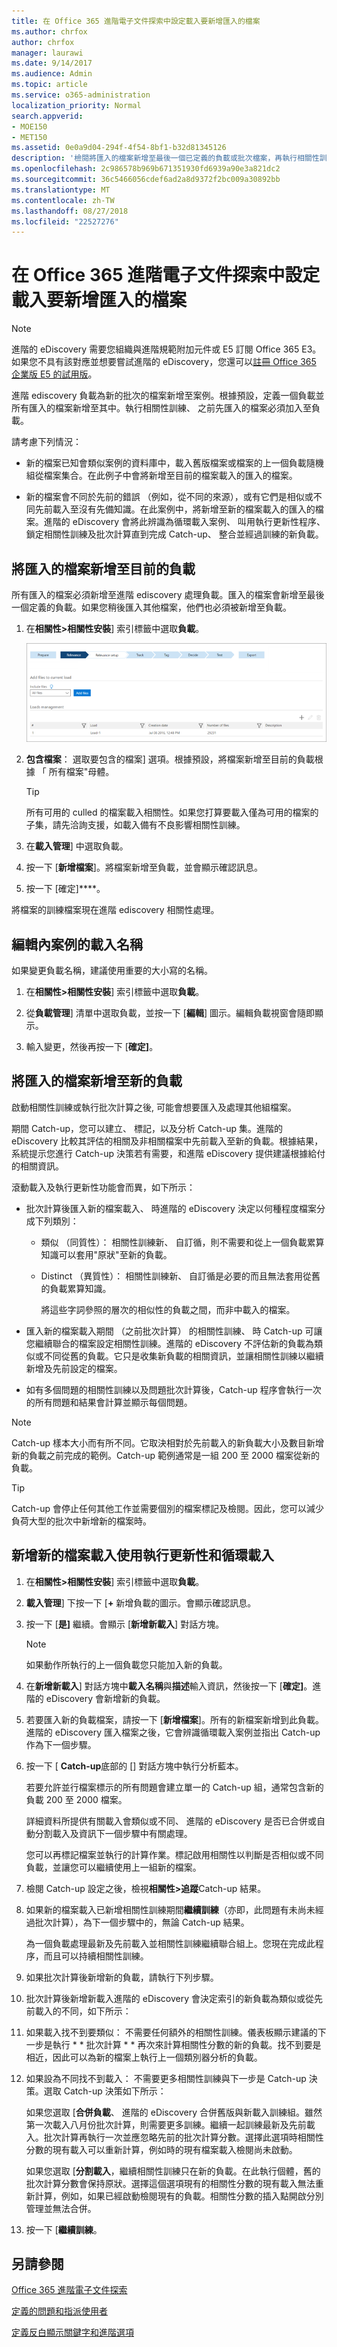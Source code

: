 ```yaml
---
title: 在 Office 365 進階電子文件探索中設定載入要新增匯入的檔案
ms.author: chrfox
author: chrfox
manager: laurawi
ms.date: 9/14/2017
ms.audience: Admin
ms.topic: article
ms.service: o365-administration
localization_priority: Normal
search.appverid:
- MOE150
- MET150
ms.assetid: 0e0a9d04-294f-4f54-8bf1-b32d81345126
description: '檢閱將匯入的檔案新增至最後一個已定義的負載或批次檔案，再執行相關性訓練 Office 365 進階 ediscovery 的步驟。  '
ms.openlocfilehash: 2c986578b969b671351930fd6939a90e3a821dc2
ms.sourcegitcommit: 36c5466056cdef6ad2a8d9372f2bc009a30892bb
ms.translationtype: MT
ms.contentlocale: zh-TW
ms.lasthandoff: 08/27/2018
ms.locfileid: "22527276"
---
```

# <a name="set-up-loads-to-add-imported-files-in-office-365-advanced-ediscovery"></a>在 Office 365 進階電子文件探索中設定載入要新增匯入的檔案

> [!NOTE]
> 進階的 eDiscovery 需要您組織與進階規範附加元件或 E5 訂閱 Office 365 E3。如果您不具有該對應並想要嘗試進階的 eDiscovery，您還可以[註冊 Office 365 企業版 E5 的試用版](https://go.microsoft.com/fwlink/p/?LinkID=698279)。 
  
進階 ediscovery 負載為新的批次的檔案新增至案例。根據預設，定義一個負載並所有匯入的檔案新增至其中。執行相關性訓練、 之前先匯入的檔案必須加入至負載。 
  
請考慮下列情況：
  
- 新的檔案已知會類似案例的資料庫中，載入舊版檔案或檔案的上一個負載隨機組從檔案集合。在此例子中會將新增至目前的檔案載入的匯入的檔案。
    
- 新的檔案會不同於先前的錯誤 （例如，從不同的來源），或有它們是相似或不同先前載入至沒有先備知識。在此案例中，將新增至新的檔案載入的匯入的檔案。進階的 eDiscovery 會將此辨識為循環載入案例、 叫用執行更新性程序、 鎖定相關性訓練及批次計算直到完成 Catch-up、 整合並經過訓練的新負載。 
    
## <a name="adding-imported-files-to-the-current-load"></a>將匯入的檔案新增至目前的負載

所有匯入的檔案必須新增至進階 ediscovery 處理負載。匯入的檔案會新增至最後一個定義的負載。如果您稍後匯入其他檔案，他們也必須被新增至負載。
  
1. 在**相關性\>相關性安裝**] 索引標籤中選取**負載**。
    
    ![相關性設定負載索引標籤](media/278aac7f-655f-462f-852a-6baa5d818768.png)
  
2. **包含檔案**： 選取要包含的檔案] 選項。根據預設，將檔案新增至目前的負載根據 「 所有檔案"母體。
    
    > [!TIP]
    > 所有可用的 culled 的檔案載入相關性。如果您打算要載入僅為可用的檔案的子集，請先洽詢支援，如載入備有不良影響相關性訓練。 
  
3. 在**載入管理**] 中選取負載。
    
4. 按一下 [**新增檔案**]。將檔案新增至負載，並會顯示確認訊息。 
    
5. 按一下 [確定]****。
    
將檔案的訓練檔案現在進階 ediscovery 相關性處理。
  
## <a name="editing-a-load-name-within-a-case"></a>編輯內案例的載入名稱

如果變更負載名稱，建議使用重要的大小寫的名稱。
  
1. 在**相關性\>相關性安裝**] 索引標籤中選取**負載**。
    
2. 從**負載管理**] 清單中選取負載，並按一下 [**編輯**] 圖示。編輯負載視窗會隨即顯示。 
    
3. 輸入變更，然後再按一下 [**確定]**。
    
## <a name="adding-imported-files-to-a-new-load"></a>將匯入的檔案新增至新的負載

啟動相關性訓練或執行批次計算之後, 可能會想要匯入及處理其他組檔案。 
  
期間 Catch-up，您可以建立、 標記，以及分析 Catch-up 集。進階的 eDiscovery 比較其評估的相關及非相關檔案中先前載入至新的負載。根據結果，系統提示您進行 Catch-up 決策若有需要，和進階 eDiscovery 提供建議根據給付的相關資訊。 
  
滾動載入及執行更新性功能會而異，如下所示： 
  
- 批次計算後匯入新的檔案載入、 時進階的 eDiscovery 決定以何種程度檔案分成下列類別：
    
  - 類似 （同質性）： 相關性訓練新、 自訂循，則不需要和從上一個負載累算知識可以套用"原狀"至新的負載。 
    
  - Distinct （異質性）： 相關性訓練新、 自訂循是必要的而且無法套用從舊的負載累算知識。 
    
    將這些字詞參照的層次的相似性的負載之間，而非中載入的檔案。 
    
- 匯入新的檔案載入期間 （之前批次計算） 的相關性訓練、 時 Catch-up 可讓您繼續聯合的檔案設定相關性訓練。進階的 eDiscovery 不評估新的負載為類似或不同從舊的負載。它只是收集新負載的相關資訊，並讓相關性訓練以繼續新增及先前設定的檔案。 
    
- 如有多個問題的相關性訓練以及問題批次計算後，Catch-up 程序會執行一次的所有問題和結果會計算並顯示每個問題。
    
> [!NOTE]
> Catch-up 樣本大小而有所不同。它取決相對於先前載入的新負載大小及數目新增新的負載之前完成的範例。Catch-up 範例通常是一組 200 至 2000 檔案從新的負載。 
  
> [!TIP]
> Catch-up 會停止任何其他工作並需要個別的檔案標記及檢閱。因此，您可以減少負荷大型的批次中新增新的檔案時。 
  
## <a name="adding-a-new-file-load-using-catch-up-and-rolling-loads"></a>新增新的檔案載入使用執行更新性和循環載入

1. 在**相關性\>相關性安裝**] 索引標籤中選取**負載**。
    
2. **載入管理**] 下按一下 [**+** 新增負載的圖示。會顯示確認訊息。 
    
3. 按一下 [**是]** 繼續。會顯示 [**新增新載入**] 對話方塊。 
    
    > [!NOTE]
    > 如果動作所執行的上一個負載您只能加入新的負載。 
  
4. 在**新增新載入**] 對話方塊中**載入名稱**與**描述**輸入資訊，然後按一下 [**確定]**。進階的 eDiscovery 會新增新的負載。
    
5. 若要匯入新的負載檔案，請按一下 [**新增檔案**]。所有的新檔案新增到此負載。進階的 eDiscovery 匯入檔案之後，它會辨識循環載入案例並指出 Catch-up 作為下一個步驟。
    
6. 按一下 [ **Catch-up**底部的 [] 對話方塊中執行分析藍本。 
    
    若要允許並行檔案標示的所有問題會建立單一的 Catch-up 組，通常包含新的負載 200 至 2000 檔案。
    
    詳細資料所提供有關載入會類似或不同、 進階的 eDiscovery 是否已合併或自動分割載入及資訊下一個步驟中有關處理。
    
    您可以再標記檔案並執行的計算作業。標記啟用相關性以判斷是否相似或不同負載，並讓您可以繼續使用上一組新的檔案。
    
7. 檢閱 Catch-up 設定之後，檢視**相關性\>追蹤**Catch-up 結果。 
    
1. 如果新的檔案載入已新增相關性訓練期間**繼續訓練**（亦即，此問題有未尚未經過批次計算），為下一個步驟中的，無論 Catch-up 結果。 
    
    為一個負載處理最新及先前載入並相關性訓練繼續聯合組上。您現在完成此程序，而且可以持續相關性訓練。 
    
2. 如果批次計算後新增新的負載，請執行下列步驟。
    
8. 批次計算後新增新載入進階的 eDiscovery 會決定索引的新負載為類似或從先前載入的不同，如下所示：
    
1. 如果載入找不到要類似： 不需要任何額外的相關性訓練。儀表板顯示建議的下一步是執行 * * 批次計算 * * 再次來計算相關性分數的新的負載。找不到要是相近，因此可以為新的檔案上執行上一個類別器分析的負載。 
    
2. 如果設為不同找不到載入： 不需要更多相關性訓練與下一步是 Catch-up 決策。選取 Catch-up 決策如下所示：
    
    如果您選取 [**合併負載**、 進階的 eDiscovery 合併舊版與新載入訓練組。雖然第一次載入八月份批次計算，則需要更多訓練。繼續一起訓練最新及先前載入。批次計算再執行一次並應忽略先前的批次計算分數。選擇此選項時相關性分數的現有載入可以重新計算，例如時的現有檔案載入檢閱尚未啟動。
    
    如果您選取 [**分割載入**，繼續相關性訓練只在新的負載。在此執行個體，舊的批次計算分數會保持原狀。選擇這個選項現有的相關性分數的現有載入無法重新計算，例如，如果已經啟動檢閱現有的負載。相關性分數的插入點開啟分別管理並無法合併。
    
3. 按一下 [**繼續訓練**。
    
## <a name="see-also"></a>另請參閱

[Office 365 進階電子文件探索](office-365-advanced-ediscovery.md)
  
[定義的問題和指派使用者](define-issues-and-assign-users.md)
  
[定義反白顯示關鍵字和進階選項](define-highlighted-keywords-and-advanced-options.md)

